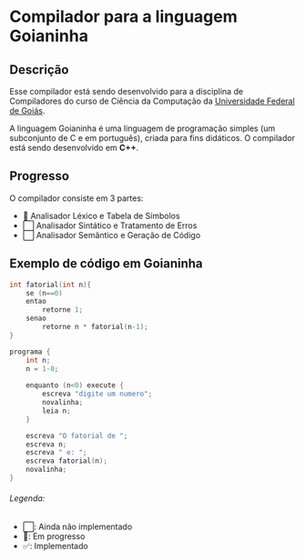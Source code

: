 # Compilador para a linguagem Goianinha

## Descrição
Esse compilador está sendo desenvolvido para a disciplina de Compiladores do curso de Ciência da Computação da [Universidade Federal de Goiás](https://ufg.br). 

A linguagem Goianinha é uma linguagem de programação simples (um subconjunto de C e em português), criada para fins didáticos. O compilador está sendo desenvolvido em **C++**.

## Progresso
O compilador consiste em 3 partes:
- 🔁 Analisador Léxico e Tabela de Símbolos
- ⬜️ Analisador Sintático e Tratamento de Erros
- ⬜️ Analisador Semântico e Geração de Código

## Exemplo de código em Goianinha
```C
int fatorial(int n){
	se (n==0)
	entao
		retorne 1;
	senao
		retorne n * fatorial(n-1);
}

programa {
	int n;
	n = 1-0;
	
	enquanto (n<0) execute {
    	escreva "digite um numero";
    	novalinha;
    	leia n;    
	}	

	escreva "O fatorial de ";
	escreva n;
	escreva " e: ";
	escreva fatorial(n);
	novalinha;
}
```

###### Legenda:
- ⬜️: Ainda não implementado
- 🔁: Em progresso
- ✅: Implementado